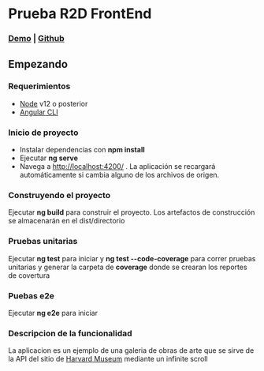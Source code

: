 
# Prueba R2D FrontEnd

### [Demo](www.alancamcho.com) | [Github](https://github.com/leonel1672/Harvard-museum)

## Empezando

### Requerimientos

* [Node](www.nodejs.org) v12 o posterior
* [Angular CLI](https://cli.angular.io/)

### Inicio de proyecto

* Instalar dependencias con **npm install**
* Ejecutar **ng serve**
* Navega a [http://localhost:4200/](http://localhost:4200/) . La aplicación se recargará automáticamente si cambia alguno de los archivos de origen.

### Construyendo el proyecto

Ejecutar **ng build** para construir el proyecto. Los artefactos de construcción se almacenarán en el dist/directorio

### Pruebas unitarias

Ejecutar **ng test** para iniciar y **ng test --code-coverage** para correr pruebas unitarias y generar la carpeta de **coverage** donde se crearan los reportes de covertura

### Puebas e2e

Ejecutar **ng e2e** para iniciar  

### Descripcion de la funcionalidad

La aplicacion es un ejemplo de una galeria de obras de arte que se sirve de la API del sitio de [Harvard Museum](https://harvardartmuseums.org/collections/api) mediante un infinite scroll












